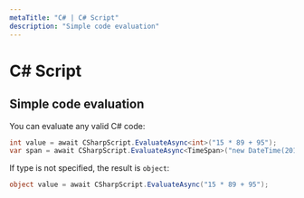 ```yaml
---
metaTitle: "C# | C# Script"
description: "Simple code evaluation"
---
```


# C# Script



## Simple code evaluation


You can evaluate any valid C# code:

```cs
int value = await CSharpScript.EvaluateAsync<int>("15 * 89 + 95");
var span = await CSharpScript.EvaluateAsync<TimeSpan>("new DateTime(2016,1,1) - DateTime.Now");

```

If type is not specified, the result is `object`:

```cs
object value = await CSharpScript.EvaluateAsync("15 * 89 + 95");

```

